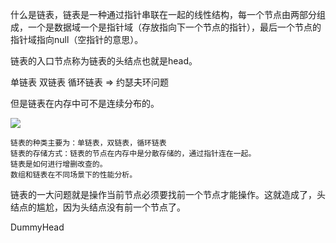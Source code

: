 什么是链表，链表是一种通过指针串联在一起的线性结构，每一个节点由两部分组成，一个是数据域一个是指针域（存放指向下一个节点的指针），最后一个节点的指针域指向null（空指针的意思）。

链表的入口节点称为链表的头结点也就是head。

单链表
双链表
循环链表 => 约瑟夫环问题

但是链表在内存中可不是连续分布的。

![](https://camo.githubusercontent.com/6b19f34264e835fcf98a513e5803652a9f1a2ff9f3a37bb5fc2e00723b55e96f/68747470733a2f2f636f64652d7468696e6b696e672d313235333835353039332e66696c652e6d7971636c6f75642e636f6d2f706963732f32303230303830363139353230303237362e706e67)


    链表的种类主要为：单链表，双链表，循环链表
    链表的存储方式：链表的节点在内存中是分散存储的，通过指针连在一起。
    链表是如何进行增删改查的。
    数组和链表在不同场景下的性能分析。

链表的一大问题就是操作当前节点必须要找前一个节点才能操作。这就造成了，头结点的尴尬，因为头结点没有前一个节点了。

DummyHead